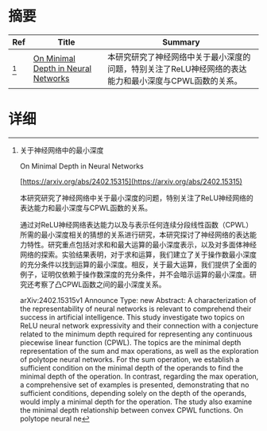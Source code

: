 # 摘要

| Ref | Title | Summary |
| --- | --- | --- |
| [^1] | [On Minimal Depth in Neural Networks](https://arxiv.org/abs/2402.15315) | 本研究研究了神经网络中关于最小深度的问题，特别关注了ReLU神经网络的表达能力和最小深度与CPWL函数的关系。 |

# 详细

[^1]: 关于神经网络中的最小深度

    On Minimal Depth in Neural Networks

    [https://arxiv.org/abs/2402.15315](https://arxiv.org/abs/2402.15315)

    本研究研究了神经网络中关于最小深度的问题，特别关注了ReLU神经网络的表达能力和最小深度与CPWL函数的关系。

    

    通过对ReLU神经网络表达能力以及与表示任何连续分段线性函数（CPWL）所需的最小深度相关的猜想的关系进行研究，本研究探讨了神经网络的表达能力特性。研究重点包括对求和和最大运算的最小深度表示，以及对多面体神经网络的探索。实验结果表明，对于求和运算，我们建立了关于操作数最小深度的充分条件以找到运算的最小深度。相反，关于最大运算，我们提供了全面的例子，证明仅依赖于操作数深度的充分条件，并不会暗示运算的最小深度。研究还考察了凸CPWL函数之间的最小深度关系。

    arXiv:2402.15315v1 Announce Type: new  Abstract: A characterization of the representability of neural networks is relevant to comprehend their success in artificial intelligence. This study investigate two topics on ReLU neural network expressivity and their connection with a conjecture related to the minimum depth required for representing any continuous piecewise linear function (CPWL). The topics are the minimal depth representation of the sum and max operations, as well as the exploration of polytope neural networks. For the sum operation, we establish a sufficient condition on the minimal depth of the operands to find the minimal depth of the operation. In contrast, regarding the max operation, a comprehensive set of examples is presented, demonstrating that no sufficient conditions, depending solely on the depth of the operands, would imply a minimal depth for the operation. The study also examine the minimal depth relationship between convex CPWL functions. On polytope neural ne
    

